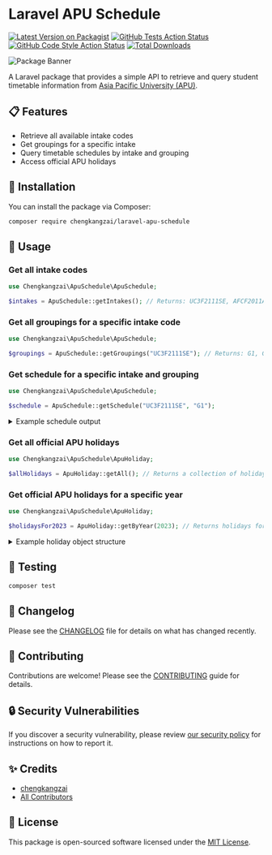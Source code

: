 # Laravel APU Schedule

[![Latest Version on Packagist](https://img.shields.io/packagist/v/chengkangzai/laravel-apu-schedule.svg?style=flat-square)](https://packagist.org/packages/chengkangzai/laravel-apu-schedule)
[![GitHub Tests Action Status](https://img.shields.io/github/actions/workflow/status/chengkangzai/laravel-apu-schedule/run-tests.yml?branch=main&label=tests&style=flat-square)](https://github.com/chengkangzai/laravel-apu-schedule/actions?query=workflow%3Arun-tests+branch%3Amain)
[![GitHub Code Style Action Status](https://img.shields.io/github/actions/workflow/status/chengkangzai/laravel-apu-schedule/fix-php-code-style-issues.yml?branch=main&label=code%20style&style=flat-square)](https://github.com/chengkangzai/laravel-apu-schedule/actions?query=workflow%3A"Check+%26+fix+styling"+branch%3Amain)
[![Total Downloads](https://img.shields.io/packagist/dt/chengkangzai/laravel-apu-schedule.svg?style=flat-square)](https://packagist.org/packages/chengkangzai/laravel-apu-schedule)

![Package Banner](https://banners.beyondco.de/Laravel%20Apu%20Schedule.png?theme=light&packageManager=composer+require&packageName=chengkangzai%2Flaravel-apu-schedule&pattern=ticTacToe&style=style_1&description=query+student%27s+timetable+from+APU&md=1&showWatermark=1&fontSize=100px&images=academic-cap)

A Laravel package that provides a simple API to retrieve and query student timetable information from [Asia Pacific University (APU)](https://apu.edu.my/).

## 📋 Features

- Retrieve all available intake codes
- Get groupings for a specific intake
- Query timetable schedules by intake and grouping
- Access official APU holidays

## 🚀 Installation

You can install the package via Composer:

```bash
composer require chengkangzai/laravel-apu-schedule
```

## 📖 Usage

### Get all intake codes

```php
use Chengkangzai\ApuSchedule\ApuSchedule;

$intakes = ApuSchedule::getIntakes(); // Returns: UC3F2111SE, AFCF2011AS ...
```

### Get all groupings for a specific intake code

```php
use Chengkangzai\ApuSchedule\ApuSchedule;

$groupings = ApuSchedule::getGroupings("UC3F2111SE"); // Returns: G1, G2, G3 ...
```

### Get schedule for a specific intake and grouping

```php
use Chengkangzai\ApuSchedule\ApuSchedule;

$schedule = ApuSchedule::getSchedule("UC3F2111SE", "G1");
```

<details>
<summary>Example schedule output</summary>

```json
[
    {
        "INTAKE": "...",
        "MODID": "...",
        "MODULE_NAME": "...",
        "DAY": "...",
        "LOCATION": "...",
        "ROOM": "...",
        "LECTID": "...",
        "NAME": "...",
        "SAMACCOUNTNAME": "...",
        "DATESTAMP": "...",
        "DATESTAMP_ISO": "...",
        "TIME_FROM": "...",
        "TIME_TO": "...",
        "TIME_FROM_ISO": "...",
        "TIME_TO_ISO": "...",
        "GROUPING": "...",
        "CLASS_CODE": "...",
        "COLOR": "..."
    },
    {}
]
```
</details>

### Get all official APU holidays

```php
use Chengkangzai\ApuSchedule\ApuHoliday;

$allHolidays = ApuHoliday::getAll(); // Returns a collection of holidays
```

### Get official APU holidays for a specific year

```php
use Chengkangzai\ApuSchedule\ApuHoliday;

$holidaysFor2023 = ApuHoliday::getByYear(2023); // Returns holidays for 2023
```

<details>
<summary>Example holiday object structure</summary>

```php
[
    "holiday_description" => "New Year's Day",
    "holiday_end_date" => "Sat, 01 Jan 2022 00:00:00 GMT",
    "holiday_name" => "New Year's Day",
    "holiday_people_affected" => "all",
    "holiday_start_date" => "Sat, 01 Jan 2022 00:00:00 GMT",
    "id" => 336,
]
```
</details>

## 🧪 Testing

```bash
composer test
```

## 📝 Changelog

Please see the [CHANGELOG](CHANGELOG.md) file for details on what has changed recently.

## 🤝 Contributing

Contributions are welcome! Please see the [CONTRIBUTING](.github/CONTRIBUTING.md) guide for details.

## 🔒 Security Vulnerabilities

If you discover a security vulnerability, please review [our security policy](../../security/policy) for instructions on how to report it.

## ✨ Credits

- [chengkangzai](https://github.com/chengkangzai)
- [All Contributors](../../contributors)

## 📄 License

This package is open-sourced software licensed under the [MIT License](LICENSE.md).
